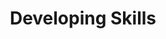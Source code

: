 ---
title: Developing Skills
deprecated: false
hidden: false
metadata:
  robots: index
next:
  pages:
    - slug: vision
      title: Vision
      type: basic
    - slug: speech
      title: Speech
      type: basic
    - slug: locomotion
      title: Locomotion
      type: basic
    - slug: manipulation
      title: Manipulation
      type: basic
---
